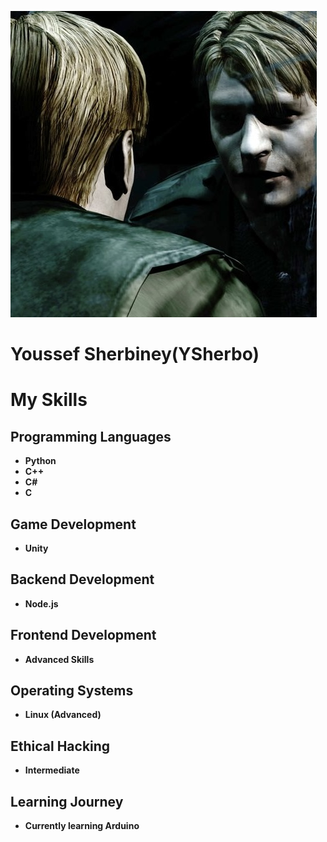 
![Profile Image](IMG_0186.jpg) 
# Youssef Sherbiney(YSherbo)

# My Skills

## Programming Languages
- **Python**
- **C++**
- **C#**
- **C**

## Game Development
- **Unity**

## Backend Development
- **Node.js**

## Frontend Development
- **Advanced Skills**

## Operating Systems
- **Linux (Advanced)**

## Ethical Hacking
- **Intermediate**

## Learning Journey
- **Currently learning Arduino**
